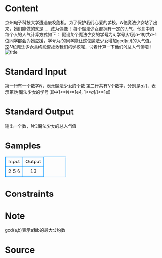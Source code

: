 
# Content

京州电子科技大学遭遇废校危机，为了保护我们心爱的学校，*N*位魔法少女站了出来，她们能做的就是……成为偶像！
每个魔法少女都拥有一定的人气，他们中的每个人的人气计算方式如下：
假设某个魔法少女的学号为*a*,学号从1到*a*-1的共*a*-1位同学都会为她应援，学号为*i*的同学能让这位魔法少女增加gcd(*a*,*i*)的人气值。
这*N*位魔法少女最终能否拯救我们的学校呢，试着计算一下他们的总人气值吧！
![title](/source/lutece/wei-liao-wo-men-xin-ai-de-jing-dian/img/aHR0cHM6Ly9hY20udWVzdGMuZWR1LmNuL21lZGlhL2ltYWdlL3Byb2JsZW0vMTcyNC8yMDE3MDYxOTIzMDAwNTUwMDYuZ2lm.gif)

# Standard Input

第一行有一个数字*N*，表示魔法少女的个数
第二行共有*N*个数字，分别是*a*[*i*]，表示第i为魔法少女的学号
其中1<=*N*<=1e4, 1<=*a*[*i*]<=1e6

# Standard Output

输出一个数，*N*位魔法少女的总人气值

# Samples

<style>
        table,table tr th, table tr td { border:1px solid #0094ff; }
        table { width: 200px; min-height: 25px; line-height: 25px; text-align: center; border-collapse: collapse;}   
    </style>
<table>
	<tr>
		<td>Input</td>
		<td>Output</td>
	</tr>
<tr><td>2
5 6</td><td>13</td></tr></table>


# Constraints



# Note

gcd(a,b)表示a和b的最大公约数

# Source


